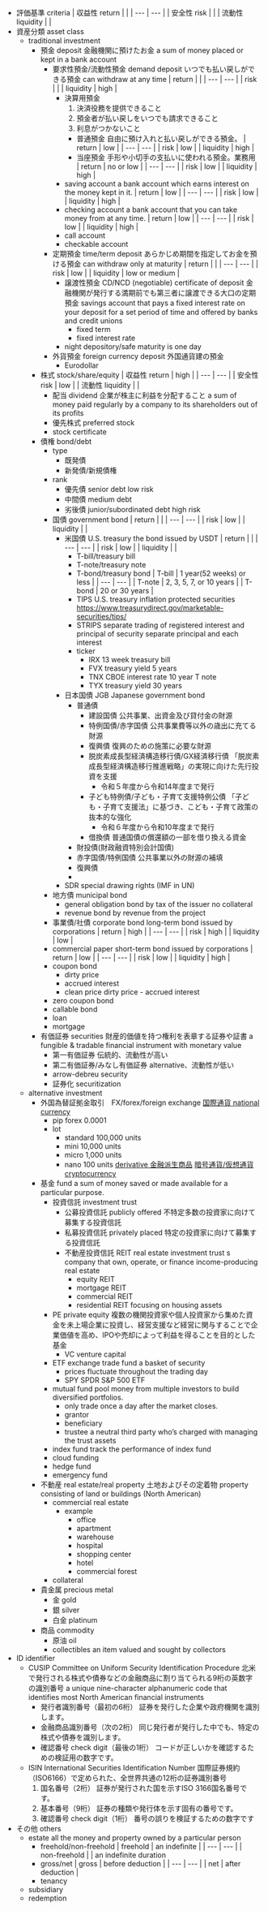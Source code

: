 - 評価基準 criteria
    | 収益性 return  |  |
    | --- | --- |
    | 安全性 risk |  |
    | 流動性 liquidity |  |
- 資産分類 asset class
    - traditional investment
        - 預金 deposit
            金融機関に預けたお金
            a sum of money placed or kept in a bank account
            - 要求性預金/流動性預金 demand deposit
                いつでも払い戻しができる預金
                can withdraw at any time 
                | return |  |
                | --- | --- |
                | risk |  |
                | liquidity | high |
                - 決算用預金
                    1. 決済役務を提供できること
                    2. 預金者が払い戻しをいつでも請求できること
                    3. 利息がつかないこと
                    - 普通預金
                        自由に預け入れと払い戻しができる預金。
                        | return | low |
                        | --- | --- |
                        | risk | low |
                        | liquidity | high |
                    - 当座預金
                        手形や小切手の支払いに使われる預金。業務用
                        | return | no or low |
                        | --- | --- |
                        | risk | low |
                        | liquidity | high |
                - saving account
                    a bank account which earns interest on the money kept in it.
                    | return | low |
                    | --- | --- |
                    | risk | low |
                    | liquidity | high |
                - checking account
                    a bank account that you can take money from at any time.
                    | return | low |
                    | --- | --- |
                    | risk | low |
                    | liquidity | high |
                - call account
                - checkable account
            - 定期預金 time/term deposit
                あらかじめ期間を指定してお金を預ける預金
                can withdraw only at maturity
                | return |  |
                | --- | --- |
                | risk | low |
                | liquidity | low or medium |
                - 譲渡性預金 CD/NCD (negotiable) certificate of deposit
                    金融機関が発行する満期前でも第三者に譲渡できる大口の定期預金
                    savings account that pays a fixed interest rate on your deposit for a set period of time and offered by banks and credit unions
                    - fixed term
                    - fixed interest rate
                - night depository/safe
                    maturity is one day
            - 外貨預金 foreign currency deposit
                外国通貨建の預金
                - Eurodollar
        - 株式 stock/share/equity
            | 収益性 return  | high |
            | --- | --- |
            | 安全性 risk  | low |
            | 流動性 liquidity |  |
            - 配当 dividend
                企業が株主に利益を分配すること
                a sum of money paid regularly by a company to its shareholders out of its profits
            - 優先株式 preferred stock
            - stock certificate
        - 債権 bond/debt
            - type
                - 既発債
                - 新発債/新規債権
            - rank
                - 優先債 senior debt
                    low risk
                - 中間債 medium debt
                - 劣後債 junior/subordinated debt
                    high risk 
            - 国債 government bond
                | return  |  |
                | --- | --- |
                | risk | low |
                | liquidity |  |
                - 米国債 U.S. treasury
                    the bond issued by USDT
                    | return  |  |
                    | --- | --- |
                    | risk | low |
                    | liquidity |   |
                    - T-bill/treasury bill
                    - T-note/treasury note
                    - T-bond/treasury bond
                    | T-bill | 1 year(52 weeks) or less |
                    | --- | --- |
                    | T-note | 2, 3, 5, 7, or 10 years |
                    | T-bond | 20 or 30 years |
                    - TIPS U.S. treasury inflation protected securities
                        https://www.treasurydirect.gov/marketable-securities/tips/
                    - STRIPS separate trading of registered interest and principal of security
                        separate principal and each interest
                    - ticker
                        - IRX
                            13 week treasury bill
                        - FVX
                            treasury yield 5 years
                        - TNX
                            CBOE interest rate 10 year T note
                        - TYX
                            treasury yield 30 years
                - 日本国債 JGB Japanese government bond
                    - 普通債
                        - 建設国債
                            公共事業、出資金及び貸付金の財源
                        - 特例国債/赤字国債
                            公共事業費等以外の歳出に充てる財源
                        - 復興債
                            復興のための施策に必要な財源
                        - 脱炭素成長型経済構造移行債/GX経済移行債
                            「脱炭素成長型経済構造移行推進戦略」の実現に向けた先行投資を支援
                            - 令和５年度から令和14年度まで発行
                        - 子ども特例債/子ども・子育て支援特例公債
                            「子ども・子育て支援法」に基づき、こども・子育て政策の抜本的な強化
                            - 令和６年度から令和10年度まで発行
                        - 借換債
                            普通国債の償還額の一部を借り換える資金
                    - 財投債(財政融資特別会計国債)
                    - 赤字国債/特例国債
                        公共事業以外の財源の補填
                    - 復興債
                    - 
                - SDR special drawing rights (IMF in UN)
            - 地方債 municipal bond
                - general obligation bond
                    by tax of the issuer 
                    no collateral 
                - revenue bond
                    by revenue from the project 
            - 事業債/社債 corporate bond
                long-term bond issued by corporations
                | return | high |
                | --- | --- |
                | risk | high |
                | liquidity | low |
            - commercial paper
                short-term bond issued by corporations
                | return | low |
                | --- | --- |
                | risk | low |
                | liquidity | high |
            - coupon bond
                - dirty price
                - accrued interest
                - clean price
                    dirty price - accrued interest
            - zero coupon bond
            - callable bond
            - loan
            - mortgage
        - 有価証券 securities
            財産的価値を持つ権利を表章する証券や証書
            a fungible & tradable financial instrument with monetary value
            - 第一有価証券
                伝統的、流動性が高い
            - 第二有価証券/みなし有価証券
                alternative、流動性が低い
            - arrow-debreu security
            - 証券化 securitization
    - alternative investment
        - 外国為替証拠金取引　FX/forex/foreign exchange
            [国際通貨 national currency](https://www.notion.so/national-currency-216ec42dd04b81d49773c79958abb447?pvs=21) 
            - pip
                forex 
                0.0001
            - lot
                - standard
                    100,000 units
                - mini
                    10,000 units
                - micro
                    1,000 units
                - nano
                    100 units
        [derivative 金融派生商品](https://www.notion.so/derivative-216ec42dd04b81d88a97dafb75680c52?pvs=21) 
        [暗号通貨/仮想通貨cryptocurrency](https://www.notion.so/cryptocurrency-216ec42dd04b816e9442e2d4efc6f5e4?pvs=21) 
        - 基金 fund
            a sum of money saved or made available for a particular purpose.
            - 投資信託 investment trust
                - 公募投資信託 publicly offered
                    不特定多数の投資家に向けて募集する投資信託
                - 私募投資信託 privately placed
                    特定の投資家に向けて募集する投資信託
                - 不動産投資信託 REIT real estate investment trust
                    s company that own, operate, or finance income-producing real estate
                    - equity REIT
                    - mortgage REIT
                    - commercial REIT
                    - residential REIT
                        focusing on housing assets
            - PE private equity
                複数の機関投資家や個人投資家から集めた資金を未上場企業に投資し、経営支援など経営に関与することで企業価値を高め、IPOや売却によって利益を得ることを目的とした基金
                - VC venture capital
            - ETF exchange trade fund
                a basket of security
                - prices fluctuate throughout the trading day
                - SPY SPDR S&P 500 ETF
            - mutual fund
                pool money from multiple investors to build diversified portfolios. 
                - only trade once a day after the market closes.
                - grantor
                - beneficiary
                - trustee
                    a neutral third party who’s charged with managing the trust assets
            - index fund
                track the performance of index fund
            - cloud funding
            - hedge fund
            - emergency fund
        - 不動産 real estate/real property
            土地およびその定着物
            property consisting of land or buildings (North American)
            - commercial real estate
                - example
                    - office
                    - apartment
                    - warehouse
                    - hospital
                    - shopping center
                    - hotel
                    - commercial forest
            - collateral
        - 貴金属 precious metal
            - 金 gold
            - 銀 silver
            - 白金 platinum
        - 商品 commodity
            - 原油 oil
            - collectibles
                an item valued and sought by collectors
- ID identifier
    - CUSIP Committee on Uniform Security Identification Procedure
        北米で発行される株式や債券などの金融商品に割り当てられる9桁の英数字の識別番号
        a unique nine-character alphanumeric code that identifies most North American financial instruments
        - 発行者識別番号（最初の6桁）
            証券を発行した企業や政府機関を識別します。
        - 金融商品識別番号（次の2桁）
            同じ発行者が発行した中でも、特定の株式や債券を識別します。
        - 確認番号 check digit（最後の1桁）
            コードが正しいかを確認するための検証用の数字です。
    - ISIN International Securities Identification Number
        国際証券規約（ISO6166）で定められた、全世界共通の12桁の証券識別番号
        1. 国名番号（2桁）
            証券が発行された国を示すISO 3166国名番号です。
        2. 基本番号（9桁）
            証券の種類や発行体を示す固有の番号です。
        3. 確認番号 check digit（1桁）
            番号の誤りを検証するための数字です
- その他 others
    - estate
        all the money and property owned by a particular person
        - freehold/non-freehold
            | freehold | an indefinite |
            | --- | --- |
            | non-freehold |  |
            an indefinite duration
        - gross/net
            | gross | before deduction |
            | --- | --- |
            | net | after deduction  |
        - tenancy
    - subsidiary
    - redemption